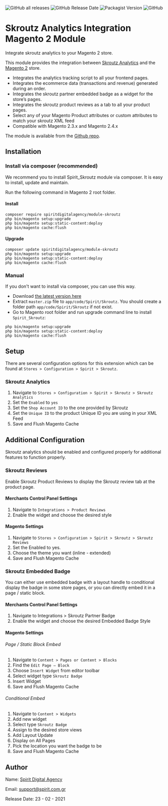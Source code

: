 ![GitHub all releases](https://img.shields.io/github/downloads/spiritdigitalagency/magento2-skroutz-analytics/total?style=for-the-badge)
![GitHub Release Date](https://img.shields.io/github/release-date/spiritdigitalagency/magento2-skroutz-analytics?style=for-the-badge)
![Packagist Version](https://img.shields.io/packagist/v/spiritdigitalagency/magento2-skroutz-analytics?style=for-the-badge)
![GitHub](https://img.shields.io/github/license/spiritdigitalagency/magento2-skroutz-analytics?style=for-the-badge)

# Skroutz Analytics Integration Magento 2 Module

Integrate skroutz analytics to your Magento 2 store.

This module provides the integration between [Skroutz Analytics](http://developer.skroutz.gr/analytics/) and
the [Magento 2](https://magento.com/) store.

* Integrates the analytics tracking script to all your frontend pages.
* Integrates the ecommerce data (transactions and revenue) generated during an order.
* Integrates the skroutz partner embedded badge as a widget for the store’s pages.
* Integrates the skroutz product reviews as a tab to all your product pages.
* Select any of your Magento Product attributes or custom attributes to match your skroutz XML feed
* Compatible with Magento 2.3.x and Magento 2.4.x

The module is available from
the [Github repo]((https://github.com/spiritdigitalagency/magento2-skroutz-analytics)).

## Installation

### Install via composer (recommended)

We recommend you to install Spirit_Skroutz module via composer. It is easy to install, update and maintain.

Run the following command in Magento 2 root folder.

#### Install

```
composer require spiritdigitalagency/module-skroutz
php bin/magento setup:upgrade
php bin/magento setup:static-content:deploy
php bin/magento cache:flush
```

#### Upgrade

```
composer update spiritdigitalagency/module-skroutz
php bin/magento setup:upgrade
php bin/magento setup:static-content:deploy
php bin/magento cache:flush
```

### Manual

If you don't want to install via composer, you can use this way.

- Download [the latest version here](https://github.com/spiritdigitalagency/magento2-skroutz-analytics/archive/master.zip)
- Extract `master.zip` file to `app/code/Spirit/Skroutz`. You should create a folder path `app/code/Spirit/Skroutz` if
  not exist.
- Go to Magento root folder and run upgrade command line to install `Spirit_Skroutz`:

```
php bin/magento setup:upgrade
php bin/magento setup:static-content:deploy
php bin/magento cache:flush
```

## Setup

There are several configuration options for this extension which can be found
at `Stores > Configuration > Spirit > Skroutz`.

### Skroutz Analytics

1. Navigate to `Stores > Configuration > Spirit > Skroutz > Skroutz Analytics`
2. Set the `Enabled` to `yes`
3. Set the `Shop Account ID` to the one provided by Skroutz
4. Set the `Unique ID` to the product Unique ID you are using in your XML Feed
5. Save and Flush Magento Cache

## Additional Configuration

Skroutz analytics should be enabled and configured properly for additional features to function properly.

### Skroutz Reviews

Enable Skroutz Product Reviews to display the Skroutz review tab at the product page.

#### Merchants Control Panel Settings

1. Navigate to `Integrations > Product Reviews`
2. Enable the widget and choose the desired style

#### Magento Settings

1. Navigate to `Stores > Configuration > Spirit > Skroutz > Skroutz Reviews`
2. Set the Enabled to yes.
3. Choose the theme you want (inline - extended)
4. Save and Flush Magento Cache

### Skroutz Embedded Badge

You can either use embedded badge with a layout handle to conditional display the badge in some store pages, or you can
directly embed it in a page / static block.

#### Merchants Control Panel Settings

1. Navigate to Integrations > Skroutz Partner Badge
2. Enable the widget and choose the desired Embedded Badge Style

#### Magento Settings

###### Page / Static Block Embed

1. Navigate to `Content > Pages or Content > Blocks`
2. Find the `Edit Page – Block`
3. Choose `Insert Widget` from editor toolbar
4. Select widget type `Skroutz Badge`
5. Insert Widget
6. Save and Flush Magento Cache

###### Conditional Embed

1. Navigate to `Content > Widgets`
2. Add new widget
3. Select type `Skroutz Badge`
4. Assign to the desired store views
5. Add Layout Update
6. Display on All Pages
7. Pick the location you want the badge to be
8. Save and Flush Magento Cache

## Author

Name: [Spirit Digital Agency](https://spirit.com.gr/)

Email: [support@spirit.com.gr](mailto:support@spirit.com.gr)

Release Date: 23 - 02 - 2021

